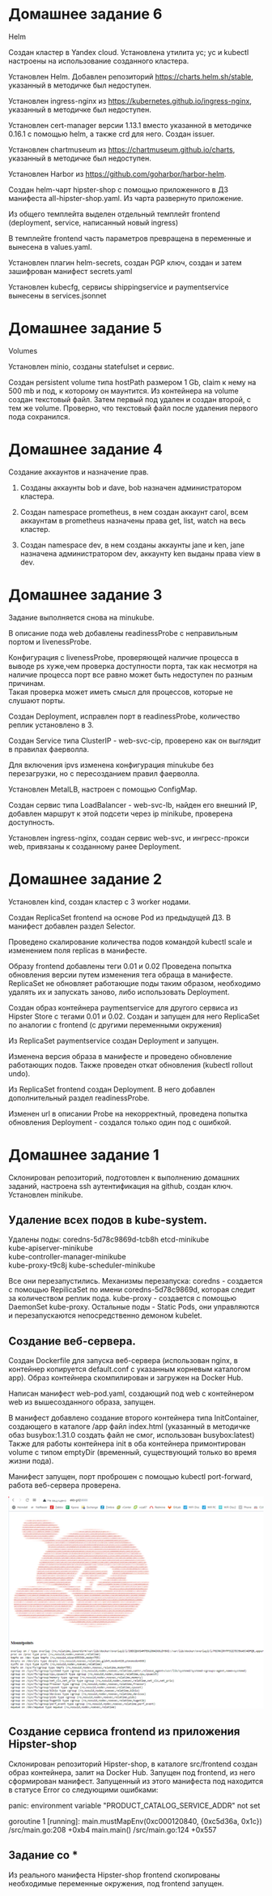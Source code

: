 # Домашнее задание 6

Helm

Создан кластер в Yandex cloud. Установлена утилита yc; yc и kubectl настроены на использование созданного кластера.

Установлен Helm. Добавлен репозиторий https://charts.helm.sh/stable, указанный в методичке был недоступен.

Установлен ingress-nginx из https://kubernetes.github.io/ingress-nginx, указанный в методичке был недоступен.

Установлен cert-manager версии 1.13.1 вместо указанной в методичке 0.16.1 с помощью helm, а также crd для него.
Создан issuer.

Установлен chartmuseum из https://chartmuseum.github.io/charts, указанный в методичке был недоступен.

Установлен Harbor из https://github.com/goharbor/harbor-helm.

Создан helm-чарт hipster-shop с помощью приложенного в ДЗ  манифеста all-hipster-shop.yaml. Из чарта развернуто приложение.

Из общего темплейта выделен отдельный темплейт frontend (deployment, service, написанный новый ingress)

В темплейте frontend часть параметров превращена в переменные и вынесена в values.yaml.

Установлен плагин helm-secrets, создан PGP ключ, создан и затем зашифрован манифест secrets.yaml

Установлен kubecfg, сервисы shippingservice и paymentservice вынесены в services.jsonnet


# Домашнее задание 5

Volumes

Установлен minio, созданы statefulset и сервис.

Создан persistent volume типа hostPath размером 1 Gb, claim к нему на 500 mb и под, к которому он маунтится.
Из контейнера на volume создан текстовый файл.
Затем первый под удален и создан второй, с тем же volume. Проверно, что текстовый файл после удаления первого пода сохранился.
 

# Домашнее задание 4

Создание аккаунтов и назначение прав.

1. Созданы аккаунты bob и dave, bob назначен администратором кластера.

2. Создан namespace prometheus, в нем создан аккаунт carol, всем аккаунтам в prometheus назначены права get, list, watch на весь кластер.

3. Создан namespace dev, в нем созданы аккаунты jane и ken, jane назначена администратором dev, аккаунту ken выданы права view в dev.

# Домашнее задание 3

Задание выполняется снова на minukube.

В описание пода web добавлены readinessProbe с неправильным портом и livenessProbe.

Конфигурация с livenessProbe, проверяющей наличие процесса в выводе ps хуже,чем проверка доступности порта, так как несмотря на наличие процесса порт все равно может быть недоступен по разным причинам.  
Такая проверка может иметь смысл для процессов, которые не слушают порты.

Создан Deployment, исправлен порт в readinessProbe, количество реплик установлено в 3.

Создан Service типа ClusterIP - web-svc-cip, проверено как он выглядит в правилах фаерволла.

Для включения ipvs изменена конфигурация minukube без перезагрузки, но с пересозданием правил фаерволла.

Установлен MetalLB, настроен с помощью ConfigMap.

Создан сервис типа LoadBalancer - web-svc-lb, найден его внешний IP, добавлен маршрут к этой подсети через ip minikube, проверена доступность.

Установлен ingress-nginx, создан сервис web-svc, и ингресс-прокси web, привязаны к созданному ранее Deployment.



# Домашнее задание 2

Установлен kind, создан кластер с 3 worker нодами.

Создан ReplicaSet frontend на основе Pod из предыдущей ДЗ. В манифест добавлен раздел Selector.

Проведено скалирование количества подов командой kubectl scale и изменением поля replicas в манифесте.

Образу frontend добавлены теги 0.01 и 0.02
Проведена попытка обновления версии путем изменения тега обраща в манифесте. ReplicaSet не обновляет работающие поды таким образом, необходимо удалять их и запускать заново, 
либо использовать Deployment.

Создан образ контейнера paymentservice для другого сервиса из Hipster Store с тегами 0.01 и 0.02. Создан и запущен для него ReplicaSet по аналогии с frontend (с другими переменными 
окружения)

Из ReplicaSet paymentservice создан Deployment и запущен.

Изменена версия образа в манифесте и проведено обновление работающих подов. Также проведен откат обновления (kubectl rollout undo).

Из ReplicaSet frontend создан Deployment. В него добавлен дополнительный раздел readinessProbe.

Изменен url в описании Probe на некорректный, проведена попытка обновления Deployment - cоздался только один под с ошибкой.




# Домашнее задание 1

Склонирован репозиторий, подготовлен к выполнению домашних заданий, настроена ssh аутентификация на github, создан ключ. 
Установлен minikube.

## Удаление всех подов в kube-system.

Удалены поды:
coredns-5d78c9869d-tcb8h
etcd-minikube                      
kube-apiserver-minikube            
kube-controller-manager-minikube   
kube-proxy-t9c8j
kube-scheduler-minikube            

Все они перезапустились. Механизмы перезапуска:
coredns - создается с помощью RepilicaSet по имени coredns-5d78c9869d, которая следит за количеством реплик пода.
kube-proxy - создается с помощью DaemonSet kube-proxy.
Остальные поды - Static Pods, они управляются и перезапускаются непосредственно демоном kubelet.

## Создание веб-сервера.

Создан Dockerfile для запуска веб-сервера (использован nginx, в контейнер копируется default.conf с указанным корневым каталогом app). Образ контейнера скомпилирован и загружен на Docker Hub.

Написан манифест web-pod.yaml, создающий под web с контейнером web из вышесозданного образа, запущен. 

В манифест добавлено создание второго контейнера типа InitContainer, создающего в каталоге /app файл index.html (указанный в методичке обаз busybox:1.31.0 создать файл не смог, использован busybox:latest)
Также для работы контейнера init в оба контейнера примонтирован volume с типом emptyDir (временный, существующий только во время жизни пода).

Манифест запущен, порт проброшен с помощью kubectl port-forward, работа веб-сервера проверена.

![скриншот](https://github.com/otus-kuber-2023-08/hataldir_platform/blob/kubernetes-intro/kubernetes-intro/kube1.png)

## Cоздание сервиса frontend из приложения Hipster-shop

Склонирован репозиторий Hipster-shop, в каталоге src/frontend создан образ контейнера, залит на Docker Hub.
Запущен под frontend, из него сформирован манифест. Запущенный из этого манифеста под находится в статусе Error со следующими ошибками:

panic: environment variable "PRODUCT_CATALOG_SERVICE_ADDR" not set

goroutine 1 [running]:
main.mustMapEnv(0xc000120840, {0xc5d36a, 0x1c})
        /src/main.go:208 +0xb4
main.main()
        /src/main.go:124 +0x557

## Задание со *

Из реального манифеста Hipster-shop frontend скопированы необходимые переменные окружения, под frontend запущен.
